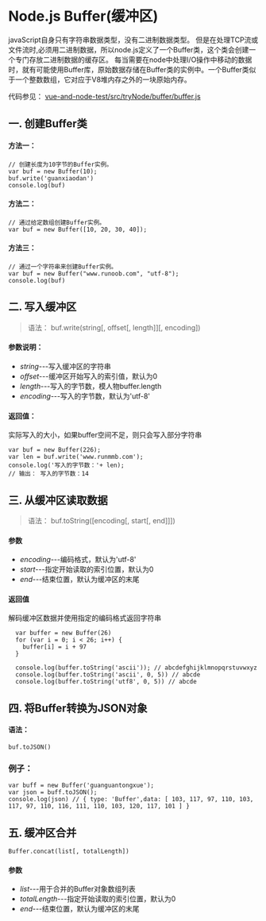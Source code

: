 # Node.js Buffer(缓冲区)
javaScript自身只有字符串数据类型，没有二进制数据类型。
但是在处理TCP流或文件流时,必须用二进制数据，所以node.js定义了一个Buffer类，这个类会创建一个专门存放二进制数据的缓存区。
每当需要在node中处理I/O操作中移动的数据时，就有可能使用Buffer库，原始数据存储在Buffer类的实例中。一个Buffer类似于一个整数数组，它对应于V8堆内存之外的一块原始内存。

代码参见： [vue-and-node-test/src/tryNode/buffer/buffer.js](../tryNode/buffer/buffer.js)
## 一. 创建Buffer类
#### 方法一：
```angularjs  
// 创建长度为10字节的Buffer实例。
var buf = new Buffer(10);
buf.write('guanxiaodan')
console.log(buf)
```
#### 方法二：
```angularjs
// 通过给定数组创建Buffer实例。
var buf = new Buffer([10, 20, 30, 40]);
```
#### 方法三：
```angularjs
// 通过一个字符串来创建Buffer实例。
var buf = new Buffer("www.runoob.com", "utf-8");
console.log(buf)
```
## 二. 写入缓冲区
>语法： buf.write(string[, offset[, length]][, encoding])

#### 参数说明：
* *string*---写入缓冲区的字符串
* *offset*---缓冲区开始写入的索引值，默认为0
* *length*---写入的字节数，模人物buffer.length
* *encoding*---写入的字节数，默认为'utf-8'

#### 返回值：

实际写入的大小，如果buffer空间不足，则只会写入部分字符串
```angularjs
var buf = new Buffer(226);
var len = buf.write('www.runmmb.com');
console.log('写入的字节数：'+ len);
// 输出： 写入的字节数：14
```
## 三. 从缓冲区读取数据
> 语法： buf.toString([encoding[, start[, end]]])
#### 参数
* *encoding*---编码格式，默认为'utf-8'
* *start*---指定开始读取的索引位置，默认为0
* *end*---结束位置，默认为缓冲区的末尾

#### 返回值
解码缓冲区数据并使用指定的编码格式返回字符串
```angular2html
  var buffer = new Buffer(26)
  for (var i = 0; i < 26; i++) {
    buffer[i] = i + 97
  }
  
  console.log(buffer.toString('ascii')); // abcdefghijklmnopqrstuvwxyz
  console.log(buffer.toString('ascii', 0, 5)) // abcde
  console.log(buffer.toString('utf8', 0, 5)) // abcde
```

## 四. 将Buffer转换为JSON对象
#### 语法：
```angular2html
buf.toJSON()
```
### 例子：
```angular2html
var buff = new Buffer('guanguantongxue');
var json = buff.toJSON();
console.log(json) // { type: 'Buffer',data: [ 103, 117, 97, 110, 103, 117, 97, 110, 116, 111, 110, 103, 120, 117, 101 ] }
```
## 五. 缓冲区合并
```angular2html
Buffer.concat(list[, totalLength])
```
#### 参数
* *list*---用于合并的Buffer对象数组列表
* *totalLength*---指定开始读取的索引位置，默认为0
* *end*---结束位置，默认为缓冲区的末尾


